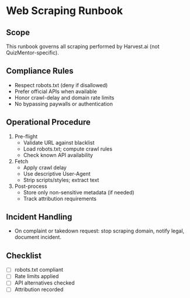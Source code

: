 # Web Scraping Runbook

## Scope
This runbook governs all scraping performed by Harvest.ai (not QuizMentor-specific).

## Compliance Rules
- Respect robots.txt (deny if disallowed)
- Prefer official APIs when available
- Honor crawl-delay and domain rate limits
- No bypassing paywalls or authentication

## Operational Procedure
1. Pre-flight
   - Validate URL against blacklist
   - Load robots.txt; compute crawl rules
   - Check known API availability
2. Fetch
   - Apply crawl delay
   - Use descriptive User-Agent
   - Strip scripts/styles; extract text
3. Post-process
   - Store only non-sensitive metadata (if needed)
   - Track attribution requirements

## Incident Handling
- On complaint or takedown request: stop scraping domain, notify legal, document incident.

## Checklist
- [ ] robots.txt compliant
- [ ] Rate limits applied
- [ ] API alternatives checked
- [ ] Attribution recorded
